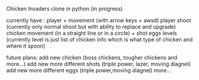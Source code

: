 Chicken Invaders clone in python (in progress)

currently have :
player + movement (with arrow keys + awsd)
player shoot (currently only normal shoot but with ability to replace and upgrade)
chicken movement (in a straight line or in a circle) + shot eggs
levels (currently level is just list of chicken info which is what type of chicken and where it spoon)

future plans:
add new chicken (boss chickens, tougher chickens and more...)
add new more different shots (triple power, lazer, moving diagnel)
add new more different eggs (triple power,moving diagnel)
more...
